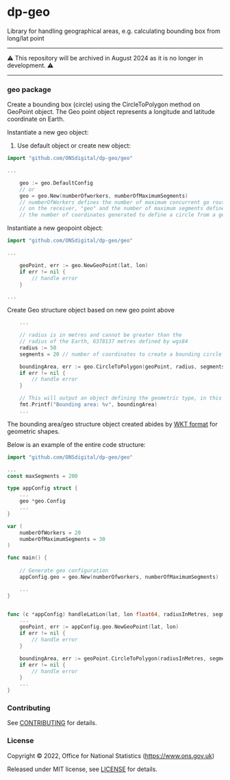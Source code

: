 # dp-geo

Library for handling geographical areas, e.g. calculating bounding box from long/lat point

---

:warning: This repository will be archived in August 2024 as it is no longer in development. :warning:

---

### geo package

Create a bounding box (circle) using the CircleToPolygon method on GeoPoint object. The Geo point object represents a longitude and latitude coordinate on Earth.

Instantiate a new geo object:

1. Use default object or create new object:

```Go
import "github.com/ONSdigital/dp-geo/geo"

...

    geo := geo.DefaultConfig
    // or
    geo = geo.New(numberOfworkers, numberOfMaximumSegments)
    // numberOfWorkers defines the number of maximum concurrent go routines used by methods 
    // on the receiver, "geo" and the number of maximum segments defines the upper boundary for
    // the number of coordinates generated to define a circle from a geopoint
```


Instantiate a new geopoint object:

```Go
import "github.com/ONSdigital/dp-geo/geo"

...

    geoPoint, err := geo.NewGeoPoint(lat, lon)
    if err != nil {
        // handle error
    }

...
```

Create Geo structure object based on new geo point above

```Go
    ...

    // radius is in metres and cannot be greater than the 
    // radius of the Earth, 6378137 metres defined by wgs84
    radius := 50
    segments = 20 // number of coordinates to create a bounding circle

    boundingArea, err := geo.CircleToPolygon(geoPoint, radius, segments)
    if err != nil {
        // handle error
    }

    // This will output an object defining the geometric type, in this case a polygon and an array of longitude and latitude coordinates with the first and last items of the array to be equal to close the bounding area.
    fmt.Printf("Bounding area: %v", boundingArea)
    ...
```

The bounding area/geo structure object created abides by [WKT format](https://en.wikipedia.org/wiki/Well-known_text_representation_of_geometry) for geometric shapes.

Below is an example of the entire code structure:

```Go
import "github.com/ONSdigital/dp-geo/geo"

...
const maxSegments = 200

type appConfig struct {
    ...
    geo *geo.Config
    ...
}

var (
    numberOfWorkers = 20
    numberOfMaximumSegments = 30
)

func main() {
    
    // Generate geo configuration
    appConfig.geo = geo.New(numberOfworkers, numberOfMaximumSegments)

    ...
}


func (c *appConfig) handleLatLon(lat, lon float64, radiusInMetres, segments int) error {
    ...
    geoPoint, err := appConfig.geo.NewGeoPoint(lat, lon)
    if err != nil {
        // handle error
    }

    boundingArea, err := geoPoint.CircleToPolygon(radiusInMetres, segments)
    if err != nil {
        // handle error
    }
    ...
}
```

### Contributing

See [CONTRIBUTING](CONTRIBUTING.md) for details.

### License

Copyright © 2022, Office for National Statistics (https://www.ons.gov.uk)

Released under MIT license, see [LICENSE](LICENSE.md) for details.

